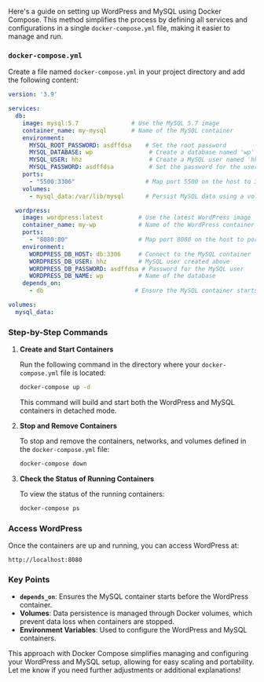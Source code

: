 Here's a guide on setting up WordPress and MySQL using Docker Compose. This method simplifies the process by defining all services and configurations in a single `docker-compose.yml` file, making it easier to manage and run.

### `docker-compose.yml`

Create a file named `docker-compose.yml` in your project directory and add the following content:

```yaml
version: '3.9'

services:
  db:
    image: mysql:5.7               # Use the MySQL 5.7 image
    container_name: my-mysql       # Name of the MySQL container
    environment:
      MYSQL_ROOT_PASSWORD: asdffdsa    # Set the root password
      MYSQL_DATABASE: wp                # Create a database named 'wp'
      MYSQL_USER: hhz                   # Create a MySQL user named 'hhz'
      MYSQL_PASSWORD: asdffdsa          # Set the password for the user
    ports:
      - "5500:3306"                    # Map port 5500 on the host to 3306 in the container
    volumes:
      - mysql_data:/var/lib/mysql      # Persist MySQL data using a volume

  wordpress:
    image: wordpress:latest          # Use the latest WordPress image
    container_name: my-wp            # Name of the WordPress container
    ports:
      - "8080:80"                    # Map port 8080 on the host to port 80 in the container
    environment:
      WORDPRESS_DB_HOST: db:3306     # Connect to the MySQL container
      WORDPRESS_DB_USER: hhz         # MySQL user created above
      WORDPRESS_DB_PASSWORD: asdffdsa # Password for the MySQL user
      WORDPRESS_DB_NAME: wp          # Name of the database
    depends_on:
      - db                          # Ensure the MySQL container starts first

volumes:
  mysql_data:
```

### Step-by-Step Commands

1. **Create and Start Containers**

   Run the following command in the directory where your `docker-compose.yml` file is located:

   ```bash
   docker-compose up -d
   ```

   This command will build and start both the WordPress and MySQL containers in detached mode.

2. **Stop and Remove Containers**

   To stop and remove the containers, networks, and volumes defined in the `docker-compose.yml` file:

   ```bash
   docker-compose down
   ```

3. **Check the Status of Running Containers**

   To view the status of the running containers:

   ```bash
   docker-compose ps
   ```

### Access WordPress

Once the containers are up and running, you can access WordPress at:

```
http://localhost:8080
```

### Key Points

- **`depends_on`**: Ensures the MySQL container starts before the WordPress container.
- **Volumes**: Data persistence is managed through Docker volumes, which prevent data loss when containers are stopped.
- **Environment Variables**: Used to configure the WordPress and MySQL containers.

This approach with Docker Compose simplifies managing and configuring your WordPress and MySQL setup, allowing for easy scaling and portability. Let me know if you need further adjustments or additional explanations!